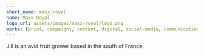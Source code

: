 ```yaml
---
short_name: maxx-royal
name: Maxx Royal
logo_url: assets/images/maxx-royal/logo.png
works: [print, campaigns, content, digital, social-media, communication-strategy]
---
```

Jill is an avid fruit grower based in the south of France.